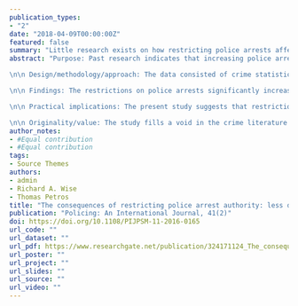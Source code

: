 ```yaml
---
publication_types:
- "2"
date: "2018-04-09T00:00:00Z"
featured: false
summary: "Little research exists on how restricting police arrests affects crime. We test whether restrictions on police authority to arrest affects deterrence and crime rates."
abstract: "Purpose: Past research indicates that increasing police arrests deters crime. However, little research exists on how restricting police arrests affects crime. The purpose of this paper is to test whether restrictions on police authority to arrest affects deterrence and crime rates.

\n\n Design/methodology/approach: The data consisted of crime statistics for 105 criminal suspects from a medium-sized police department in the western USA. A 2×4 mixed analysis of variance compared the suspects’ criminal activity for a four-month period before and after the arrest restrictions were imposed to ascertain how they affected deterrence and crime rates.

\n\n Findings: The restrictions on police arrests significantly increased the crime rate. Moreover, the crime rate increased the longer the restrictions on police arrest authority were in effect. In sum, the present study provides empirical support for the hypothesis that restrictions on police arrest authority decrease deterrence and increase the crime rate.

\n\n Practical implications: The present study suggests that restrictions on police arrest authority decreases deterrence and may significantly increase the crime rate. The restrictions may also have deleterious effects on police departments. Several states have recently imposed restrictions on police authority to arrest, and many other states are considering implementing such restrictions. Policy makers should carefully consider the results of the present study before implementing these policies.

\n\n Originality/value: The study fills a void in the crime literature by demonstrating that restrictions on police authority to arrest can decrease deterrence and increase the crime rate."
author_notes:
- #Equal contribution
- #Equal contribution
tags:
- Source Themes
authors:
- admin
- Richard A. Wise
- Thomas Petros
title: "The consequences of restricting police arrest authority: less deterrence and more crime"
publication: "Policing: An International Journal, 41(2)"
doi: https://doi.org/10.1108/PIJPSM-11-2016-0165
url_code: ""
url_dataset: ""
url_pdf: https://www.researchgate.net/publication/324171124_The_consequences_of_restricting_police_arrest_authority_less_deterrence_and_more_crime
url_poster: ""
url_project: ""
url_slides: ""
url_source: ""
url_video: ""
---
```


